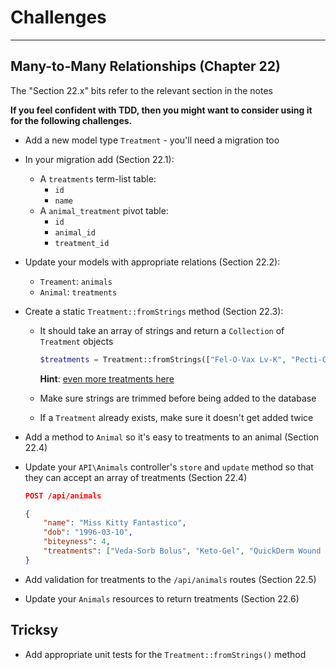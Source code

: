 # Challenges

---

## Many-to-Many Relationships (Chapter 22)

The "Section 22.x" bits refer to the relevant section in the notes

**If you feel confident with TDD, then you might want to consider using it for the following challenges.**

- Add a new model type `Treatment` - you'll need a migration too
- In your migration add (Section 22.1):
    - A `treatments` term-list table:
        - `id`
        - `name`
    - A `animal_treatment` pivot table:
        - `id`
        - `animal_id`
        - `treatment_id`
- Update your models with appropriate relations (Section 22.2):
    - `Treament`: `animals`
    - `Animal`: `treatments`
- Create a static `Treatment::fromStrings` method (Section 22.3):
    - It should take an array of strings and return a `Collection` of `Treatment` objects

        ```php
        $treatments = Treatment::fromStrings(["Fel-O-Vax Lv-K", "Pecti-Cap", "Zymox Ear Cleanser"]);
        ```

        **Hint**: [even more treatments here](https://www.drugs.com/vet-a-to-z-treatment-list.html)

    - Make sure strings are trimmed before being added to the database
    - If a `Treatment` already exists, make sure it doesn't get added twice
- Add a method to `Animal` so it's easy to treatments to an animal (Section 22.4)
- Update your `API\Animals` controller's `store` and `update` method so that they can accept an array of treatments (Section 22.4)

    ```json
    POST /api/animals

    {
        "name": "Miss Kitty Fantastico",
        "dob": "1996-03-10",
        "biteyness": 4,
        "treatments": ["Veda-Sorb Bolus", "Keto-Gel", "QuickDerm Wound Ointment"]
    }
    ```

- Add validation for treatments to the `/api/animals` routes (Section 22.5)
- Update your `Animals` resources to return treatments (Section 22.6)

## Tricksy

- Add appropriate unit tests for the `Treatment::fromStrings()` method
